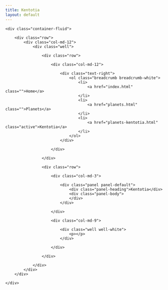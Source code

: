 ```yaml
---
title: Kentotia
layout: default
---
```

    <div class="container-fluid">

        <div class="row">
            <div class="col-md-12">
                <div class="well">

                    <div class="row">
                        
                        <div class="col-md-12">
                            
                            <div class="text-right">
                                <ol class="breadcrumb breadcrumb-white">
                                    <li>
                                        <a href="index.html" class="">Home</a>
                                    </li>
                                    <li>
                                        <a href="planets.html" class="">Planets</a>
                                    </li>
                                    <li>
                                        <a href="planets-kentotia.html" class="active">Kentotia</a>
                                    </li>
                                </ol>
                            </div>
                            
                        </div>
                        
                    </div>

                    <div class="row">
                        
                        <div class="col-md-3">
                            
                            <div class="panel panel-default">
                                <div class="panel-heading">Kentotia</div>
                                <div class="panel-body">
                                </div>
                            </div>
                            
                        </div>
                        
                        <div class="col-md-9">
                            
                            <div class="well well-white">
                                <p></p>
                            </div>
                            
                        </div>
                        
                    </div>

                </div>
            </div>
        </div>

    </div>
